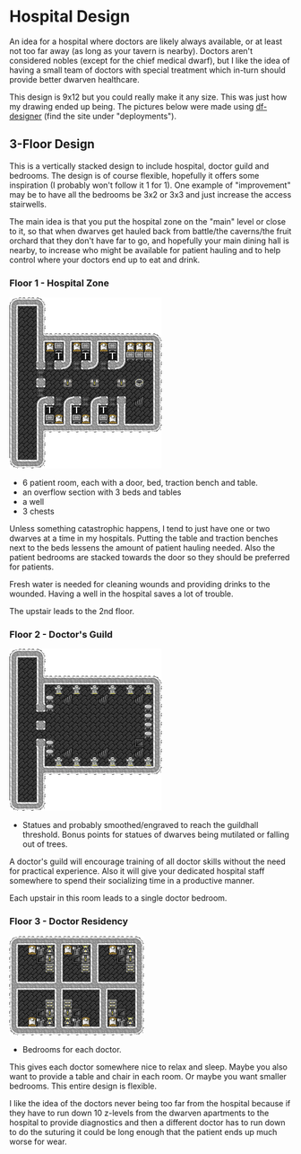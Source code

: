 # Hospital Design

An idea for a hospital where doctors are likely always available, or at least not too far away (as long as your tavern is nearby). Doctors aren't considered nobles (except for the chief medical dwarf), but I like the idea of having a small team of doctors with special treatment which in-turn should provide better dwarven healthcare.

This design is 9x12 but you could really make it any size. This was just how my drawing ended up being. The pictures below were made using [df-designer](https://github.com/threehams/df-designer) (find the site under "deployments").

## 3-Floor Design

This is a vertically stacked design to include hospital, doctor guild and bedrooms. The design is of course flexible, hopefully it offers some inspiration (I probably won't follow it 1 for 1). One example of "improvement" may be to have all the bedrooms be 3x2 or 3x3 and just increase the access stairwells.

The main idea is that you put the hospital zone on the "main" level or close to it, so that when dwarves get hauled back from battle/the caverns/the fruit orchard that they don't have far to go, and hopefully your main dining hall is nearby, to increase who might be available for patient hauling and to help control where your doctors end up to eat and drink.

### Floor 1 - Hospital Zone

![hospital floor plan](/img/hospital-1.png)

- 6 patient room, each with a door, bed, traction bench and table.
- an overflow section with 3 beds and tables
- a well
- 3 chests

Unless something catastrophic happens, I tend to just have one or two dwarves at a time in my hospitals. Putting the table and traction benches next to the beds lessens the amount of patient hauling needed. Also the patient bedrooms are stacked towards the door so they should be preferred for patients.

Fresh water is needed for cleaning wounds and providing drinks to the wounded. Having a well in the hospital saves a lot of trouble.

The upstair leads to the 2nd floor.

### Floor 2 - Doctor's Guild

![hospital floor plan - floor 2](/img/hospital-2.png)

- Statues and probably smoothed/engraved to reach the guildhall threshold. Bonus points for statues of dwarves being mutilated or falling out of trees.

A doctor's guild will encourage training of all doctor skills without the need for practical experience. Also it will give your dedicated hospital staff somewhere to spend their socializing time in a productive manner.

Each upstair in this room leads to a single doctor bedroom.

### Floor 3 - Doctor Residency

![hospital floor plan - floor 3](/img/hospital-3.png)

- Bedrooms for each doctor.

This gives each doctor somewhere nice to relax and sleep. Maybe you also want to provide a table and chair in each room. Or maybe you want smaller bedrooms. This entire design is flexible.

I like the idea of the doctors never being too far from the hospital because if they have to run down 10 z-levels from the dwarven apartments to the hospital to provide diagnostics and then a different doctor has to run down to do the suturing it could be long enough that the patient ends up much worse for wear.
